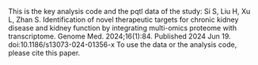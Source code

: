 This is the key analysis code and the pqtl data of the study:
Si S, Liu H, Xu L, Zhan S. Identification of novel therapeutic targets for chronic kidney disease and kidney function by integrating multi-omics proteome with transcriptome. Genome Med. 2024;16(1):84. Published 2024 Jun 19. doi:10.1186/s13073-024-01356-x
To use the data or the analysis code, please cite this paper.  
        
        
        
